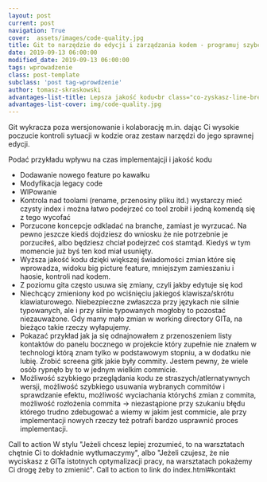 ```yaml
---
layout: post
current: post
navigation: True
cover:  assets/images/code-quality.jpg
title: Git to narzędzie do edycji i zarządzania kodem - programuj szybciej i twórz mniej błędów
date: 2019-09-13 06:00:00
modified_date: 2019-09-13 06:00:00
tags: wprowadzenie
class: post-template
subclass: 'post tag-wprowdzenie'
author: tomasz-skraskowski
advantages-list-title: Lepsza jakość kodu<br class="co-zyskasz-line-break"> w krótszym czasie
advantages-list-cover: img/code-quality.jpg
---
```


Git wykracza poza wersjonowanie i kolaborację m.in. dając Ci wysokie poczucie kontroli sytuacji w kodzie oraz zestaw narzędzi do jego sprawnej edycji. 

Podać przykładu wpływu na czas implementajcji i jakość kodu
- Dodawanie nowego feature po kawałku
- Modyfikacja legacy code
- WIPowanie
- Kontrola nad toolami (rename, przenosiny pliku itd.) wystarczy mieć czysty index i można łatwo podejrzeć co tool zrobił i jedną komendą się z tego wycofać
- Porzucone koncepcje odkladać na branche, zamiast je wyrzucać. Na pewno jeszcze kiedś dojdziesz do wniosku że nie potrzebnie je porzuciłeś, albo będziesz chciał podejrzeć coś stamtąd. Kiedyś w tym momencie już byś ten kod miał usunięty.
- Wyższa jakość kodu dzięki większej świadomości zmian które się wprowadza, widoku big picture feature, mniejszym zamieszaniu i haosie, kontroli nad kodem.
- Z poziomu gita często usuwa się zmiany, czyli jakby edytuje się kod
- Niechcący zmieniony kod po wciśnięciu jakiegoś klawisza/skrótu klawiaturowego. Niebezpieczne zwłaszcza przy językach nie silnie typowanych, ale i przy silnie typowanych mogłoby to pozostać niezauważone. Gdy mamy mało zmian w working directory GITa, na bieżąco takie rzeczy wyłapujemy.
- Pokazać przykład jak ja się odnajnowałem z przenoszeniem listy kontaktów do panelu bocznego w projekcie który zupełnie nie znałem w technologi którą znam tylko w podstawowym stopniu, a w dodatku nie lubię. Zrobić screena gitk jakie były commity.
Jestem pewny, że wiele osób rypnęło by to w jednym wielkim commicie.
- Możliwość szybkiego przeglądania kodu ze straszych/atlernatywnych wersji, możliwość szybkiego usuwania wybranych commitów i sprawdzanie efektu, możliwość wyciachania którychś zmian z commita, możliwość rozłożenia commita -> niezastąpione przy szukaniu błędu którego trudno zdebugować a wiemy w jakim jest commicie, ale przy implementacji nowych rzeczy też potrafi bardzo usprawnić proces implementacji.

Call to action
W stylu "Jeżeli chcesz lepiej zrozumieć, to na warsztatach chętnie Ci to dokładnie wytłumaczymy", albo "Jeżeli czujesz, że nie wyciskasz z GITa istotnych optymalizacji pracy, na warsztatach pokażemy Ci drogę żeby to zmienić".
Call to action to link do index.html#kontakt